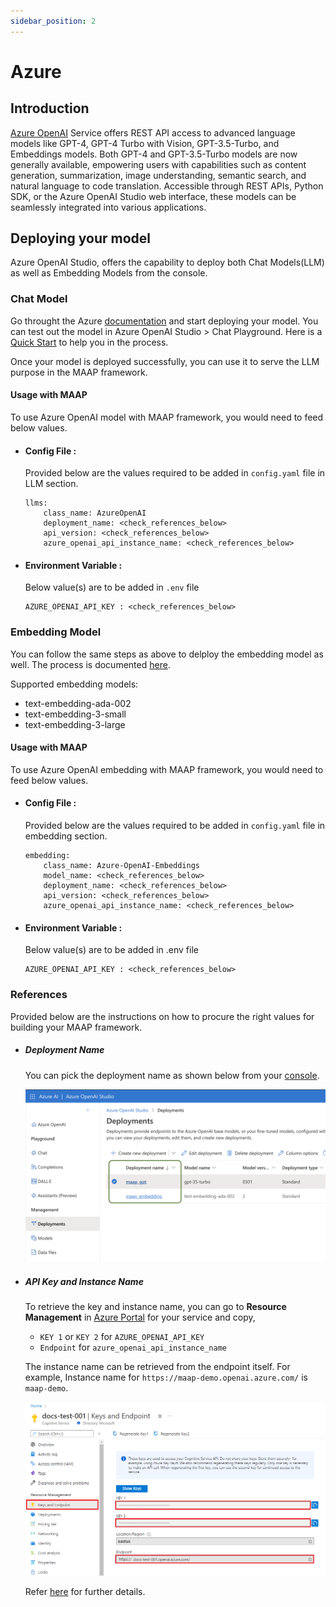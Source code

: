 ```yaml
---
sidebar_position: 2
---
```


# Azure

## Introduction

[Azure OpenAI](https://azure.microsoft.com/en-in/products/ai-services/openai-service) Service offers REST API access to advanced language models like GPT-4, GPT-4 Turbo with Vision, GPT-3.5-Turbo, and Embeddings models. Both GPT-4 and GPT-3.5-Turbo models are now generally available, empowering users with capabilities such as content generation, summarization, image understanding, semantic search, and natural language to code translation. Accessible through REST APIs, Python SDK, or the Azure OpenAI Studio web interface, these models can be seamlessly integrated into various applications.


## Deploying your model

Azure OpenAI Studio, offers the capability to deploy both Chat Models(LLM) as well as Embedding Models from the console.


### Chat Model 

Go throught the Azure [documentation](https://learn.microsoft.com/en-us/azure/ai-services/openai/how-to/create-resource?pivots=web-portal) and start deploying your model. You can test out the model in Azure OpenAI Studio > Chat Playground. Here is a [Quick Start](https://learn.microsoft.com/en-us/azure/ai-services/openai/chatgpt-quickstart) to help you in the process.

Once your model is deployed successfully, you can use it to serve the LLM purpose in the MAAP framework.

#### Usage with MAAP
To use Azure OpenAI model with MAAP framework, you would need to feed below values.

- #### Config File :
  Provided below are the values required to be added in `config.yaml` file in LLM section.
  ```
  llms:
      class_name: AzureOpenAI
      deployment_name: <check_references_below>
      api_version: <check_references_below>
      azure_openai_api_instance_name: <check_references_below>
  ```

- #### Environment Variable :
  Below value(s) are to be added in `.env` file

  ```
  AZURE_OPENAI_API_KEY : <check_references_below>
  ```


### Embedding Model

You can follow the same steps as above to delploy the embedding model as well. The process is documented [here](https://learn.microsoft.com/en-us/azure/ai-services/openai/how-to/create-resource).

Supported embedding models:  
- text-embedding-ada-002
- text-embedding-3-small
- text-embedding-3-large

#### Usage with MAAP
To use Azure OpenAI embedding with MAAP framework, you would need to feed below values.


- #### Config File :
  Provided below are the values required to be added in `config.yaml` file in embedding section.
  ```
  embedding:
      class_name: Azure-OpenAI-Embeddings
      model_name: <check_references_below> 
      deployment_name: <check_references_below>
      api_version: <check_references_below>
      azure_openai_api_instance_name: <check_references_below>
  ```

- #### Environment Variable :
  Below value(s) are to be added in .env file

  ```
  AZURE_OPENAI_API_KEY : <check_references_below>
  ```


### References

Provided below are the instructions on how to procure the right values for building your MAAP framework.

- ##### Deployment Name
  You can pick the deployment name as shown below from your [console](https://oai.azure.com/portal).

  ![Console Image](./img/image_azure_llm.png)


- ##### API Key and Instance Name 

  To retrieve the key and instance name, you can go to **Resource Management** in [Azure Portal](https://portal.azure.com/) for your service and copy,

  - `KEY 1` or `KEY 2` for `AZURE_OPENAI_API_KEY`
  - `Endpoint` for `azure_openai_api_instance_name`

  The instance name can be retrieved from the endpoint itself. For example, Instance name for `https://maap-demo.openai.azure.com/` is `maap-demo`.

  ![End point and Key](image.png)


  Refer [here](https://learn.microsoft.com/en-us/azure/ai-services/openai/tutorials/embeddings#retrieve-key-and-endpoint) for further details.